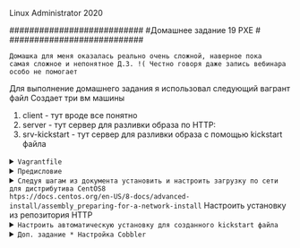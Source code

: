 
Linux Administrator 2020

   ###########################
   #Домашнее задание 19 PXE  #
   ###########################

   

<code>Домашка для меня оказалась реально очень сложной, наверное пока самая сложное и непонятное  Д.З. !( Честно говоря даже запись вебинара особо не помогает   </code>

Для выполнение домашнего задания я использовал следующий вагрант файл
Создает три вм машины
1) client - тут вроде все понятно
2) server - тут сервер для разливки образа по HTTP:
3) srv-kickstart - тут сервер для разливки образа с помощью kickstart файла

<details>
<summary><code>Vagrantfile</code></summary>

```
# -*- mode: ruby -*-
# vi: set ft=ruby :
home = ENV['HOME']
ENV["LC_ALL"] = "en_US.UTF-8"

Vagrant.configure(2) do |config|
 config.vm.define "server" do |subconfig|
 subconfig.vm.box = "centos/7"
 subconfig.vm.hostname="server"
 subconfig.vm.network :private_network, ip: "192.168.50.11"
 subconfig.vm.provider "virtualbox" do |vb|
 vb.memory = "2024"
 vb.cpus = "1"
 end
 end

 config.vm.define "client" do |subconfig|
 subconfig.vm.box = "centos/7"
 subconfig.vm.hostname="client"
 subconfig.vm.network :private_network, ip: "192.168.50.12"
 subconfig.vm.provider "virtualbox" do |vb|
 vb.memory = "2024"
 vb.cpus = "1"
 end
 end
 config.vm.provision "ansible" do |ansible|
 ansible.compatibility_mode = "2.0"
 ansible.playbook = "provision.yml"

     end
end

```

</details>



<details>
<summary><code>Предисловие</code></summary>

```

Постарался все автоматизировать через ansible, кроме доп. задания

```
</details>



<details>
<summary><code>Следуя шагам из документа установить и настроить загрузку по сети для дистрибутива CentOS8
htps://docs.centos.org/en-US/8-docs/advanced-install/assembly_preparing-for-a-network-install</code>
Настроить установку из репозитория HTTP</summary>


Для начала установим необходимые сервисы <code>dhcpd,tftp-server,xinetd</code>


Далее настроим dhcp сервер так, что бы он монг использовать загрузочные образы, созданные с помощью syslinux.

Сам файл <code>/etc/dhcp/dhcpd.conf</code>

```
option space pxelinux;
option pxelinux.magic code 208 = string;
option pxelinux.configfile code 209 = text;
option pxelinux.pathprefix code 210 = text;
option pxelinux.reboottime code 211 = unsigned integer 32;
option architecture-type code 93 = unsigned integer 16;

subnet 192.168.50.0 netmask 255.255.255.0 {
        option routers 192.168.50.254;
        range 192.168.50.2 192.168.50.253;

        class "pxeclients" {
          match if substring (option vendor-class-identifier, 0, 9) = "PXEClient";
          next-server 192.168.50.1;

          if option architecture-type = 00:07 {
            filename "uefi/shim.efi";
            } else {
            filename "pxelinux/pxelinux.0";
          }
        }
}




```

Далее нужно получить файл <code>pxelinux.0</code> из пакета <code>syslinux</code>

Выполним следующие:

Создадим каталог "/point"

```
[root@server ~]# cd /
[root@server /]# mkdir /point
[root@server /]# ll
итого 28
drwxr-xr-x   15 root root 4096 авг 24 19:09 backup
lrwxrwxrwx.   1 root root    7 май  9 11:26 bin -> usr/bin
dr-xr-xr-x.   5 root root 4096 июл 30 22:49 boot
drwxr-xr-x   22 root root 3300 авг 31 10:23 dev
drwxr-xr-x. 101 root root 8192 авг 31 10:23 etc
drwxr-xr-x.   2 root root    6 авг 12 17:17 home
lrwxrwxrwx.   1 root root    7 май  9 11:26 lib -> usr/lib
lrwxrwxrwx.   1 root root    9 май  9 11:26 lib64 -> usr/lib64
drwxr-xr-x.   2 root root    6 апр 11  2018 media
drwxr-xr-x.   2 root root    6 апр 11  2018 mnt
drwxr-xr-x.  13 root root  170 июл 27 01:01 opt
drwxr-xr-x    2 root root    6 авг 31 11:28 point
dr-xr-xr-x  146 root root    0 авг 31 10:23 proc
dr-xr-x---.  14 root root 4096 авг 31 11:24 root
drwxr-xr-x   32 root root  880 авг 31 11:15 run
lrwxrwxrwx.   1 root root    8 май  9 11:26 sbin -> usr/sbin
drwxr-xr-x.   2 root root    6 апр 11  2018 srv
dr-xr-xr-x   13 root root    0 авг 31 10:23 sys
drwxrwxrwt.  30 root root 4096 авг 31 11:26 tmp
drwxr-xr-x.  13 root root  155 май  9 11:26 usr
drwxr-xr-x.  19 root root  267 май  9 11:40 var
[root@node01 /]# 

```


Скачаем образ <code>wget http://centos-mirror.rbc.ru/pub/centos/8.2.2004/isos/x86_64/CentOS-8.2.2004-x86_64-minimal.iso</code>

```
[root@server /]# cd /point/
[root@server point]# wget http://centos-mirror.rbc.ru/pub/centos/8.2.2004/isos/x86_64/CentOS-8.2.2004-x86_64-minimal.iso
--2020-08-31 11:32:49--  http://centos-mirror.rbc.ru/pub/centos/8.2.2004/isos/x86_64/CentOS-8.2.2004-x86_64-minimal.iso
Распознаётся centos-mirror.rbc.ru (centos-mirror.rbc.ru)... 80.68.250.216
Подключение к centos-mirror.rbc.ru (centos-mirror.rbc.ru)|80.68.250.216|:80... соединение установлено.
HTTP-запрос отправлен. Ожидание ответа... 200 OK
Длина: 1718616064 (1,6G) [application/octet-stream]
Сохранение в: «CentOS-8.2.2004-x86_64-minimal.iso»

```

Далее монтируем наш .iso  в "read only"

```
mount -t iso9660 /point/CentOS-8.2.2004-x86_64-minimal.iso /mnt -o loop,ro

```




</details>




<details>
<summary><code>Настроить автоматическую установку для созданного kickstart файла</code></summary>
Честно говоря, что то не совсем понял как установить и настроить kickstart, что то инструкция какая то туманная, что преподаватель дал в вебинаре.


Для автоматизации по сути только создал kickstart и переделал файл "default"



</details>




<details>
<summary><code>Доп. задание * Настройка Cobbler</code></summary>




</details>






